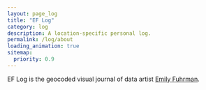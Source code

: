 ```yaml
---
layout: page_log
title: "EF Log"
category: log
description: A location-specific personal log.
permalink: /log/about
loading_animation: true
sitemap:
  priority: 0.9
---
```

EF Log is the geocoded visual journal of data artist <a href='/' target='_blank'>Emily Fuhrman</a>.